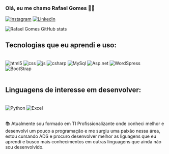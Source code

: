 ### Olá, eu me chamo Rafael Gomes 🤘🏻

[![Instagram](https://img.shields.io/badge/Instagram-E4405F?style=for-the-badge&logo=instagram&logoColor=white)](https://www.instagram.com/rafa.gomes.s/)
[![Linkedin](https://img.shields.io/badge/LinkedIn-0077B5?style=for-the-badge&logo=linkedin&logoColor=white)](https://www.linkedin.com/in/rafael-gomes-da-silva-b465a0224/)

![Rafael Gomes GitHub stats](https://github-readme-stats.vercel.app/api?username=rafaelgooomes&show_icons=true&theme=radical)

## Tecnologias que eu aprendi e uso:

<div style="display: inline_block"><br/>
  <img align="center" alt="html5" src="https://img.shields.io/badge/HTML5-E34F26?style=for-the-badge&logo=html5&logoColor=white"/>
    <img align="center" alt="css" src="https://img.shields.io/badge/CSS-239120?&style=for-the-badge&logo=css3&logoColor=white"/>
      <img align="center" alt="js" src="https://img.shields.io/badge/JavaScript-F7DF1E?style=for-the-badge&logo=javascript&logoColor=black"/>
        <img align="center" alt="csharp" src="https://img.shields.io/badge/C%23-239120?style=for-the-badge&logo=c-sharp&logoColor=white"/> 
          <img align="center" alt="MySql" src="https://img.shields.io/badge/MySQL-00000F?style=for-the-          badge&logo=mysql&logoColor=white"/>
            <img align="center" alt="Asp.net" src="https://img.shields.io/badge/.NET-5C2D91?style=for-the-badge&logo=.net&logoColor=white"/>
              <img align="center" alt="WordSpress" src="https://img.shields.io/badge/Wordpress-21759B?style=for-the-badge&logo=wordpress&logoColor=white"/>
                <img align="center" alt="BootStrap" src="https://img.shields.io/badge/Bootstrap-563D7C?style=for-the-badge&logo=bootstrap&logoColor=white"/>
</div><br/>

## Linguagens de interesse em desenvolver:
<div style="display: inline_block"><br/>
  <img align="center" alt="Python" src="https://img.shields.io/badge/Python-3776AB?style=for-the-badge&logo=python&logoColor=white"/>
    <img align="center" alt="Excel" src="https://img.shields.io/badge/Microsoft_Excel-217346?style=for-the-badge&logo=microsoft-excel&logoColor=white"/>
</div><br/>

📚 Atualmente sou formado em TI Profissionalizante onde conheci melhor e desenvolvi um pouco a programação e me surgiu uma paixão nessa área, estou cursando ADS e procuro desenvolver melhor as liguagens que eu aprendi e busco mais conhecimentos em outras linguagens que ainda não sou desenvolvido.
